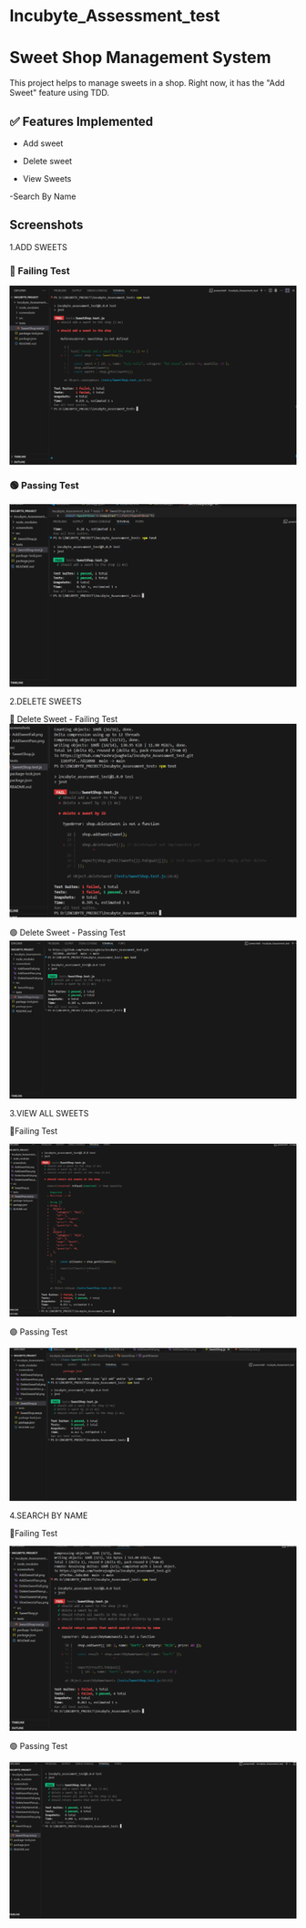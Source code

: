 # Incubyte_Assessment_test
# Sweet Shop Management System

This project helps to manage sweets in a shop. Right now, it has the "Add Sweet" feature using TDD.

## ✅ Features Implemented

- Add sweet

- Delete sweet 

- View Sweets

-Search By Name

## Screenshots
1.ADD SWEETS

### 🔴 Failing Test
![Failing Test](screenshots/AddSweetFail.png)

### 🟢 Passing Test
![Passing Test](screenshots/AddSweetPass.png)

2.DELETE SWEETS

🔴 Delete Sweet - Failing Test  
![Delete Fail](screenshots/DeleteSweetFail.png)

🟢 Delete Sweet - Passing Test  
![Delete Pass](screenshots/DeleteSweetPass.png)


3.VIEW ALL SWEETS

 🔴Failing Test

![ViewFail](screenshots/ViewSweetsFail.png)

 🟢 Passing Test

![ViewPass](screenshots/ViewSweetsPass.png)

4.SEARCH BY NAME

🔴Failing Test

![ViewFail](screenshots/SearchByNameFail.png)

 🟢 Passing Test

![ViewPass](screenshots/SearchByNamePass.png)
